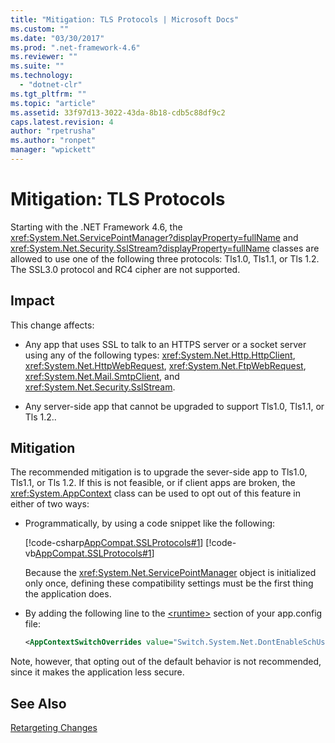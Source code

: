 ```yaml
---
title: "Mitigation: TLS Protocols | Microsoft Docs"
ms.custom: ""
ms.date: "03/30/2017"
ms.prod: ".net-framework-4.6"
ms.reviewer: ""
ms.suite: ""
ms.technology: 
  - "dotnet-clr"
ms.tgt_pltfrm: ""
ms.topic: "article"
ms.assetid: 33f97d13-3022-43da-8b18-cdb5c88df9c2
caps.latest.revision: 4
author: "rpetrusha"
ms.author: "ronpet"
manager: "wpickett"
---
```

# Mitigation: TLS Protocols
Starting with the .NET Framework 4.6, the <xref:System.Net.ServicePointManager?displayProperty=fullName> and <xref:System.Net.Security.SslStream?displayProperty=fullName> classes are allowed to use one of the following three protocols: Tls1.0, Tls1.1, or Tls 1.2. The SSL3.0 protocol and RC4 cipher are not supported.  
  
## Impact  
 This change affects:  
  
-   Any app that uses SSL to talk to an HTTPS server or a socket server using any of the following types: <xref:System.Net.Http.HttpClient>, <xref:System.Net.HttpWebRequest>, <xref:System.Net.FtpWebRequest>, <xref:System.Net.Mail.SmtpClient>, and <xref:System.Net.Security.SslStream>.  
  
-   Any server-side app that cannot be upgraded to support Tls1.0, Tls1.1, or Tls 1.2..  
  
## Mitigation  
 The recommended mitigation is to upgrade the sever-side app to Tls1.0, Tls1.1, or Tls 1.2. If this is not feasible, or if client apps are broken, the <xref:System.AppContext> class can be used to opt out of this feature in either of two ways:  
  
-   Programmatically, by using a code snippet like the following:  
  
     [!code-csharp[AppCompat.SSLProtocols#1](../../../samples/snippets/csharp/VS_Snippets_CLR/appcompat.sslprotocols/cs/program.cs#1)]
     [!code-vb[AppCompat.SSLProtocols#1](../../../samples/snippets/visualbasic/VS_Snippets_CLR/appcompat.sslprotocols/vb/module1.vb#1)]  
  
     Because the <xref:System.Net.ServicePointManager> object is initialized only once, defining these compatibility settings must be the first thing the application does.  
  
-   By adding the following line to the [\<runtime>](../../../docs/framework/configuring-apps/file-schema/runtime/runtime-element.md) section of your app.config file:  
  
    ```xml  
    <AppContextSwitchOverrides value="Switch.System.Net.DontEnableSchUseStrongCrypto=true"/>  
    ```  
  
 Note, however, that opting out of the default behavior is not recommended, since it makes the application less secure.  
  
## See Also  
 [Retargeting Changes](../../../docs/framework/migration-guide/retargeting-changes-in-the-net-framework-4-6.md)